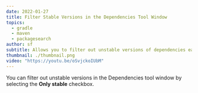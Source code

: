 ```yaml
---
date: 2022-01-27
title: Filter Stable Versions in the Dependencies Tool Window
topics:
  - gradle
  - maven
  - packagesearch
author: sf
subtitle: Allows you to filter out unstable versions of dependencies easily
thumbnail: ./thumbnail.png
video: "https://youtu.be/oSvjckoIUbM"
---
```


You can filter out unstable versions in the Dependencies tool window by selecting the **Only stable** checkbox.
